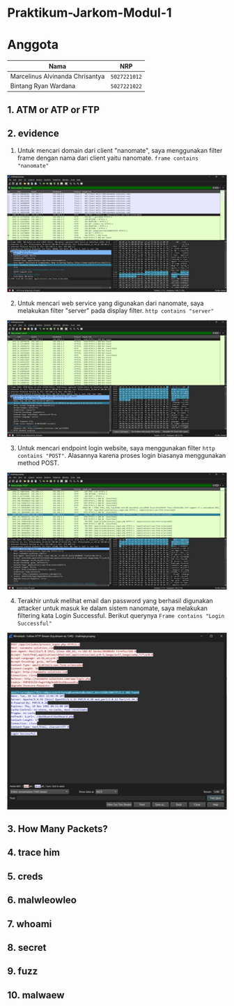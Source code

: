 # Praktikum-Jarkom-Modul-1

# Anggota

| Nama                            | NRP          |
| ------------------------------- | ------------ |
| Marcelinus Alvinanda Chrisantya | `5027221012` |
| Bintang Ryan Wardana            | `5027221022` |

## 1. ATM or ATP or FTP

## 2. evidence

1. Untuk mencari domain dari client "nanomate", saya menggunakan filter frame dengan nama dari client yaitu nanomate. `frame contains "nanomate"`

![alt text](image.png)

2. Untuk mencari web service yang digunakan dari nanomate, saya melakukan filter "server" pada display filter. `http contains "server"`

![alt text](image-1.png)

3. Untuk mencari endpoint login website, saya menggunakan filter `http contains "POST"`. Alasannya karena proses login biasanya menggunakan method POST.

![alt text](image-2.png)

4. Terakhir untuk melihat email dan password yang berhasil digunakan attacker untuk masuk ke dalam sistem nanomate, saya melakukan filtering kata Login Successful. Berikut querynya `Frame contains "Login Successful"`

![alt text](image-3.png)



## 3. How Many Packets?

## 4. trace him

## 5. creds

## 6. malwleowleo 

## 7. whoami

## 8. secret

## 9. fuzz

## 10. malwaew 
